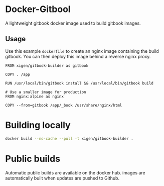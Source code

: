# Docker-Gitbool
A lightweight gitbook docker image used to build gitbook images.

## Usage
Use this example `dockerfile` to create an nginx image containing the build gitbook. You can then deploy this image behind a reverse nginx proxy.
```
FROM xigen/gitbook-builder as gitbook

COPY . /app

RUN /usr/local/bin/gitbook install && /usr/local/bin/gitbook build

# Use a smaller image for production
FROM nginx:alpine as nginx

COPY --from=gitbook /app/_book /usr/share/nginx/html
```

# Building locally
```sh
docker build --no-cache --pull -t xigen/gitbook-builder .
```

# Public builds
Automatic public builds are available on the docker hub. images are automatically built when updates are pushed to Github.
